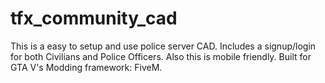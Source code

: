 # tfx_community_cad
This is a easy to setup and use police server CAD. Includes a signup/login for both Civilians and Police Officers. Also this is mobile friendly. Built for GTA V's Modding framework: FiveM.
